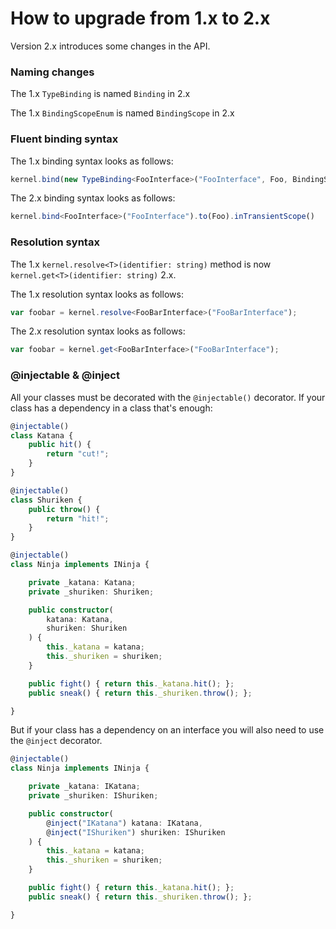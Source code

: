 # How to upgrade from 1.x to 2.x

Version 2.x introduces some changes in the API.

### Naming changes

The 1.x `TypeBinding` is named `Binding` in 2.x

The 1.x `BindingScopeEnum` is named `BindingScope` in 2.x

### Fluent binding syntax

The 1.x binding syntax looks as follows:
```ts
kernel.bind(new TypeBinding<FooInterface>("FooInterface", Foo, BindingScopeEnum.Transient));
```
The 2.x binding syntax looks as follows:
```ts
kernel.bind<FooInterface>("FooInterface").to(Foo).inTransientScope()
```
### Resolution syntax
The 1.x `kernel.resolve<T>(identifier: string)` method is now `kernel.get<T>(identifier: string)` 2.x.

The 1.x resolution syntax looks as follows:
```ts
var foobar = kernel.resolve<FooBarInterface>("FooBarInterface");
```
The 2.x resolution syntax looks as follows:
```ts
var foobar = kernel.get<FooBarInterface>("FooBarInterface");
```

### @injectable & @inject
All your classes must be decorated with the `@injectable()` decorator. If your class has a dependency in a class that's enough:
```ts
@injectable()
class Katana {
    public hit() {
        return "cut!";
    }
}

@injectable()
class Shuriken {
    public throw() {
        return "hit!";
    }
}

@injectable()
class Ninja implements INinja {

    private _katana: Katana;
    private _shuriken: Shuriken;

    public constructor(
        katana: Katana,
        shuriken: Shuriken
    ) {
        this._katana = katana;
        this._shuriken = shuriken;
    }

    public fight() { return this._katana.hit(); };
    public sneak() { return this._shuriken.throw(); };

}
```
But if your class has a dependency on an interface you will also need to use the `@inject` decorator.
```ts
@injectable()
class Ninja implements INinja {

    private _katana: IKatana;
    private _shuriken: IShuriken;

    public constructor(
        @inject("IKatana") katana: IKatana,
        @inject("IShuriken") shuriken: IShuriken
    ) {
        this._katana = katana;
        this._shuriken = shuriken;
    }

    public fight() { return this._katana.hit(); };
    public sneak() { return this._shuriken.throw(); };

}
``` 
